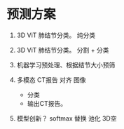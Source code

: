 # 预测方案

1. 3D ViT 肺结节分类。  纯分类

2. 3D ViT 肺结节分类。  分割 + 分类

3. 机器学习预处理、根据结节大小预筛

4. 多模态  CT报告 对齐 图像
   - 分类
   - 输出CT报告。

5. 模型创新？
   softmax 替换 池化
   3D空

